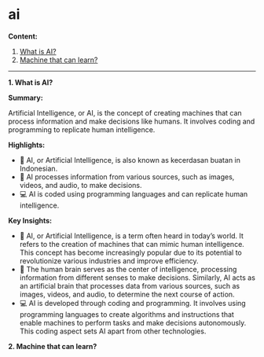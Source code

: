 # ai


**Content:**
<a name="id"></a>
1. [What is AI?](#1)
2. [Machine that can learn?](#2)






____


<a name="1"></a>
**1. What is AI?**

**Summary:**

Artificial Intelligence, or AI, is the concept of creating machines that can process information and make decisions like humans. It involves coding and programming to replicate human intelligence.

**Highlights:**
- 🤖 AI, or Artificial Intelligence, is also known as kecerdasan buatan in Indonesian.
- 🧠 AI processes information from various sources, such as images, videos, and audio, to make decisions.
- 💻 AI is coded using programming languages and can replicate human intelligence.

**Key Insights:**
- 🤖 AI, or Artificial Intelligence, is a term often heard in today’s world. It refers to the creation of machines that can mimic human intelligence. This concept has become increasingly popular due to its potential to revolutionize various industries and improve efficiency.
- 🧠 The human brain serves as the center of intelligence, processing information from different senses to make decisions. Similarly, AI acts as an artificial brain that processes data from various sources, such as images, videos, and audio, to determine the next course of action.
- 💻 AI is developed through coding and programming. It involves using programming languages to create algorithms and instructions that enable machines to perform tasks and make decisions autonomously. This coding aspect sets AI apart from other technologies.

<a name="2"></a>
**2. Machine that can learn?**
